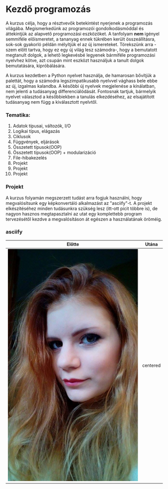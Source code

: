 # Kezdő programozás

A kurzus célja, hogy a résztvevők betekintést nyerjenek a programozás világába.
Megismerkedünk az programozói gondolkodásmóddal és áttekintjük az alapvető
programozási eszközöket. A tanfolyam **nem** igényel semmiféle előismeretet, a
tananyag ennek tükrében került összeállításra, sok-sok gyakorló példán mélyítjük
el az új ismereteket. Törekszünk arra -szem előtt tartva, hogy ez egy új világ
lesz számodra-, hogy a bemutatott megtanult dolgok, a lehető legkevésbé legyenek
bármiféle programozási nyelvhez kötve, azt csupán mint eszközt használjuk a
tanult dolgok bemutatására, kipróbálására.

A kurzus kezdetben a Python nyelvet használja, de hamarosan bővítjük a palettát,
hogy a számodra legszimpatikusabb nyelvvel vághass bele ebbe az új, izgalmas
kalandba. A későbbi új nyelvek megjelenése a kínálatban, nem jelenti a tudásanyag
differenciálódását. Fontosnak tartjuk, bármelyik nyelvet választod a későbbiekben
a tanulás elkezdéséhez, az elsajátított tudásanyag nem függ a kiválasztott nyelvtől.

### Tematika:

1.  Adatok típusai, változók, I/O
2.  Logikai típus, elágazás
3.  Ciklusok
4.  Függvények, eljárások
5.  Összetett típusok(OOP)
6.  Összetett típusok(OOP) + modularizáció
7.  File-hibakezelés
8.  Projekt
9.  Projekt
10. Projekt

### Projekt

A kurzus folyamán megszerzett tudást arra fogjuk használni, hogy megvalósítsunk
egy képkonvertáló alkalmazást az "asciify"-t. A projekt elkészítéséhez minden
tudásunkra szükség lesz (itt-ott picit többre is), de nagyon hasznos megtapasztalni
az utat egy komplettebb program tervezésétől kezdve a megvalósításon át egészen
a használatának öröméig.

### asciify

| **Előtte**                        | **Utána**     |
|:---------------------------------:|:-------------:|
| ![alt text](img/test04.jpg)      | centered      |
